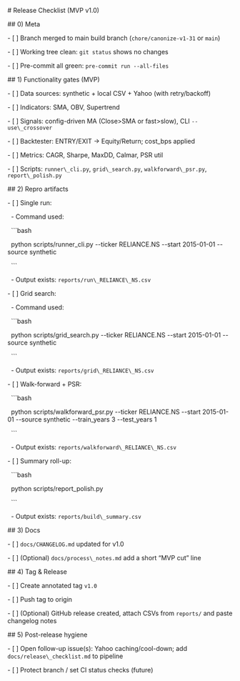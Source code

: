 \# Release Checklist (MVP v1.0)



\## 0) Meta

\- \[ ] Branch merged to main build branch (`chore/canonize-v1-31` or `main`)

\- \[ ] Working tree clean: `git status` shows no changes

\- \[ ] Pre-commit all green: `pre-commit run --all-files`



\## 1) Functionality gates (MVP)

\- \[ ] Data sources: synthetic + local CSV + Yahoo (with retry/backoff)

\- \[ ] Indicators: SMA, OBV, Supertrend

\- \[ ] Signals: config-driven MA (Close>SMA or fast>slow), CLI `--use\_crossover`

\- \[ ] Backtester: ENTRY/EXIT → Equity/Return; cost\_bps applied

\- \[ ] Metrics: CAGR, Sharpe, MaxDD, Calmar, PSR util

\- \[ ] Scripts: `runner\_cli.py`, `grid\_search.py`, `walkforward\_psr.py`, `report\_polish.py`



\## 2) Repro artifacts

\- \[ ] Single run:

&nbsp; - Command used:

&nbsp;   ```bash

&nbsp;   python scripts/runner\_cli.py --ticker RELIANCE.NS --start 2015-01-01 --source synthetic

&nbsp;   ```

&nbsp; - Output exists: `reports/run\_RELIANCE\_NS.csv`

\- \[ ] Grid search:

&nbsp; - Command used:

&nbsp;   ```bash

&nbsp;   python scripts/grid\_search.py --ticker RELIANCE.NS --start 2015-01-01 --source synthetic

&nbsp;   ```

&nbsp; - Output exists: `reports/grid\_RELIANCE\_NS.csv`

\- \[ ] Walk-forward + PSR:

&nbsp;   ```bash

&nbsp;   python scripts/walkforward\_psr.py --ticker RELIANCE.NS --start 2015-01-01 --source synthetic --train\_years 3 --test\_years 1

&nbsp;   ```

&nbsp; - Output exists: `reports/walkforward\_RELIANCE\_NS.csv`

\- \[ ] Summary roll-up:

&nbsp;   ```bash

&nbsp;   python scripts/report\_polish.py

&nbsp;   ```

&nbsp; - Output exists: `reports/build\_summary.csv`



\## 3) Docs

\- \[ ] `docs/CHANGELOG.md` updated for v1.0

\- \[ ] (Optional) `docs/process\_notes.md` add a short “MVP cut” line



\## 4) Tag \& Release

\- \[ ] Create annotated tag `v1.0`

\- \[ ] Push tag to origin

\- \[ ] (Optional) GitHub release created, attach CSVs from `reports/` and paste changelog notes



\## 5) Post-release hygiene

\- \[ ] Open follow-up issue(s): Yahoo caching/cool-down; add `docs/release\_checklist.md` to pipeline

\- \[ ] Protect branch / set CI status checks (future)



